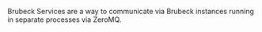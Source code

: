Brubeck Services are a way to communicate via Brubeck instances running in separate processes via ZeroMQ.
